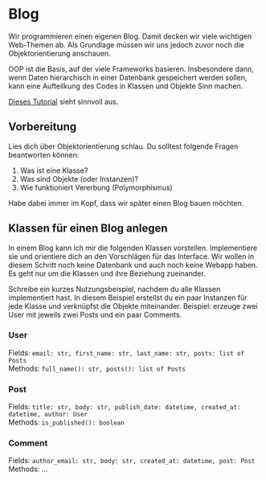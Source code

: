 # Blog

Wir programmieren einen eigenen Blog. Damit decken wir viele wichtigen Web-Themen ab. Als Grundlage müssen wir uns jedoch zuvor noch die Objektorientierung anschauen.

OOP ist die Basis, auf der viele Frameworks basieren. Insbesondere dann, wenn Daten hierarchisch in einer Datenbank gespeichert werden sollen, kann eine Aufteilkung des Codes in
Klassen und Objekte Sinn machen.

[Dieses Tutorial](https://jeffknupp.com/blog/2014/06/18/improve-your-python-python-classes-and-object-oriented-programming/) sieht sinnvoll aus.

## Vorbereitung

Lies dich über Objektorientierung schlau. Du solltest folgende Fragen beantworten können:

1) Was ist eine Klasse?
2) Was sind Objekte (oder Instanzen)?
3) Wie funktioniert Vererbung (Polymorphismus)

Habe dabei immer im Kopf, dass wir später einen Blog bauen möchten.

## Klassen für einen Blog anlegen

In einem Blog kann ich mir die folgenden Klassen vorstellen. Implementiere sie und orientiere dich an den Vorschlägen für das Interface.
Wir wollen in diesem Schritt noch keine Datenbank und auch noch keine Webapp haben. Es geht nur um die Klassen und ihre Beziehung zueinander.

Schreibe ein kurzes Nutzungsbeispiel, nachdem du alle Klassen implementiert hast. In diesem Beispiel erstellst du ein paar Instanzen für jede Klasse
und verknüpfst die Objekte miteinander. Beispiel: erzeuge zwei User mit jeweils zwei Posts und ein paar Comments.

### User

Fields: `email: str, first_name: str, last_name: str, posts: list of Posts`  
Methods: `full_name(): str, posts(): list of Posts`

### Post

Fields: `title: str, body: str, publish_date: datetime, created_at: datetime, author: User`  
Methods: `is_published(): boolean`

### Comment

Fields: `author_email: str, body: str, created_at: datetime, post: Post`  
Methods: ...
